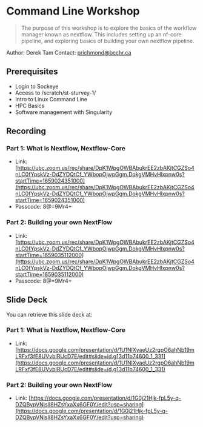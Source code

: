 # Command Line Workshop

> The purpose of this workshop is to explore the basics of the workflow manager known as nextflow. This includes setting up an nf-core pipeline, and exploring basics of building your own nextflow pipeline.

Author: Derek Tam
Contact: prichmond@bcchr.ca

## Prerequisites
- Login to Sockeye
- Access to /scratch/st-sturvey-1/
- Intro to Linux Command Line
- HPC Basics
- Software management with Singularity

## Recording
### Part 1: What is Nextflow, Nextflow-Core
- Link: [https://ubc.zoom.us/rec/share/DpK1WpgOWBAbukrEE2zbAKjtCGZSo4nLC0fYpskVz-DdZYDQtCf_YWbopOjwpGgm.DokgVMHvHlxpnw0s?startTime=1659024351000](https://ubc.zoom.us/rec/share/DpK1WpgOWBAbukrEE2zbAKjtCGZSo4nLC0fYpskVz-DdZYDQtCf_YWbopOjwpGgm.DokgVMHvHlxpnw0s?startTime=1659024351000)
- Passcode: 8@=9Mr4+
### Part 2: Building your own NextFlow
- Link: [https://ubc.zoom.us/rec/share/DpK1WpgOWBAbukrEE2zbAKjtCGZSo4nLC0fYpskVz-DdZYDQtCf_YWbopOjwpGgm.DokgVMHvHlxpnw0s?startTime=1659035112000](https://ubc.zoom.us/rec/share/DpK1WpgOWBAbukrEE2zbAKjtCGZSo4nLC0fYpskVz-DdZYDQtCf_YWbopOjwpGgm.DokgVMHvHlxpnw0s?startTime=1659035112000)
- Passcode: 8@=9Mr4+

## Slide Deck
You can retrieve this slide deck at: 
### Part 1: What is Nextflow, Nextflow-Core
- Link: [https://docs.google.com/presentation/d/1U1NlXyaeUz2rgpO6ahNb19mLRFxf3fE8UVvbIRUcD7E/edit#slide=id.g13d11b74600_1_331](https://docs.google.com/presentation/d/1U1NlXyaeUz2rgpO6ahNb19mLRFxf3fE8UVvbIRUcD7E/edit#slide=id.g13d11b74600_1_331)

### Part 2: Building your own NextFlow
- Link: [https://docs.google.com/presentation/d/1G0j21Hjk-fpL5y-q-DZQBypVNlsII8HZsYxaXx6GF0Y/edit?usp=sharing](https://docs.google.com/presentation/d/1G0j21Hjk-fpL5y-q-DZQBypVNlsII8HZsYxaXx6GF0Y/edit?usp=sharing)


